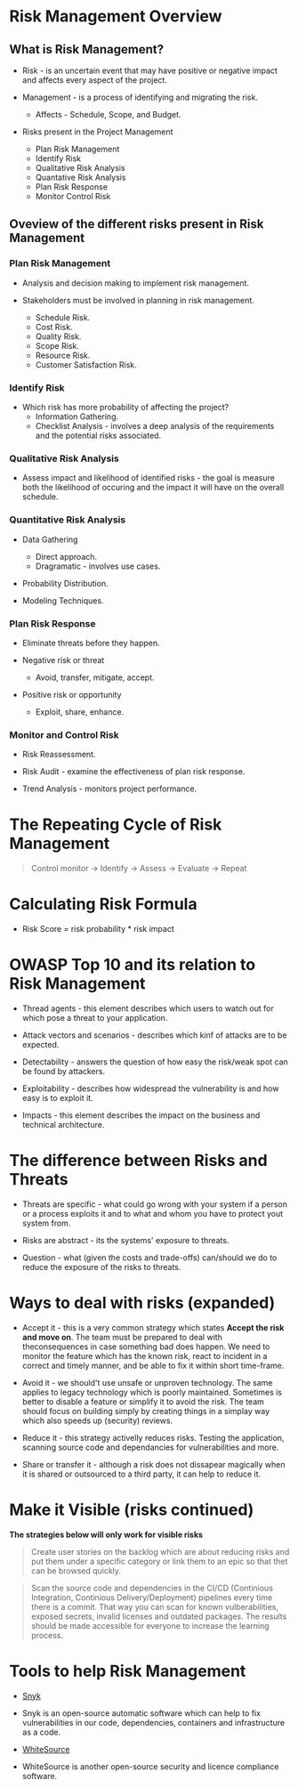 # Risk Management Overview

## What is Risk Management?

* Risk - is an uncertain event that may have positive or negative impact and affects every aspect of the project.

* Management - is a process of identifying and migrating the risk.
	* Affects - Schedule, Scope, and Budget.

* Risks present in the Project Management
	* Plan Risk Management
	* Identify Risk
	* Qualitative Risk Analysis
	* Quantative Risk Analysis
	* Plan Risk Response
	* Monitor Control Risk

## Oveview of the different risks present in Risk Management

### Plan Risk Management
* Analysis and decision making to implement risk management.

* Stakeholders must be involved in planning in risk management.
	* Schedule Risk.
	* Cost Risk.
	* Quality Risk.
	* Scope Risk.
	* Resource Risk.
	* Customer Satisfaction Risk.

### Identify Risk

* Which risk has more probability of affecting the project?
	* Information Gathering.
	* Checklist Analysis - involves a deep analysis of the requirements and the potential risks associated.

### Qualitative Risk Analysis

* Assess impact and likelihood of identified risks - the goal is measure both the likelihood of occuring and the impact it will have on the overall schedule.

### Quantitative Risk Analysis

* Data Gathering
	* Direct approach.
	* Dragramatic - involves use cases.

* Probability Distribution.

* Modeling Techniques.

### Plan Risk Response

* Eliminate threats before they happen.

* Negative risk or threat
	* Avoid, transfer, mitigate, accept.

* Positive risk or opportunity
	* Exploit, share, enhance.

### Monitor and Control Risk

* Risk Reassessment.
	
* Risk Audit - examine the effectiveness of plan risk response.

* Trend Analysis - monitors project performance. 

# The Repeating Cycle of Risk Management

> Control monitor -> Identify -> Assess -> Evaluate -> Repeat

# Calculating Risk Formula

* Risk Score = risk probability * risk impact

# OWASP Top 10 and its relation to Risk Management

* Thread agents - this element describes which users to watch out for which pose a threat to your application.

* Attack vectors and scenarios - describes which kinf of attacks are to be expected.

* Detectability - answers the question of how easy the risk/weak spot can be found by attackers.

* Exploitability - describes how widespread the vulnerability is and how easy is to exploit it.

* Impacts - this element describes the impact on the business and technical architecture.

# The difference between **Risks** and **Threats**

* Threats are specific - what could go wrong with your system if a person or a process exploits it and to what and whom you have to protect yout system from.

* Risks are abstract - its the systems' exposure to threats.

* Question - what (given the costs and trade-offs) can/should we do to reduce the exposure of the risks to threats.

# Ways to deal with risks (expanded)

* Accept it - this is a very common strategy which states **Accept the risk and move on**.
The team must be prepared to deal with theconsequences in case something bad does happen.
We need to monitor the feature which has the known risk, react to incident in a correct
and timely manner, and be able to fix it within short time-frame.

* Avoid it - we should't use unsafe or unproven technology. The same applies to legacy technology which is poorly maintained.
Sometimes is better to disable a feature or simplify it to avoid the risk.
The team should focus on building simply by creating things in a simplay way which also speeds up
(security) reviews.

* Reduce it - this strategy activelly reduces risks. Testing the application, scanning source code and
dependancies for vulnerabilities and more.

* Share or transfer it - although a risk does not dissapear magically when it is shared or outsourced to a third party,
it can help to reduce it. 

# Make it Visible (risks continued)

**The strategies below will only work for visible risks**

> Create user stories on the backlog which are about reducing risks and
put them under a specific category or link them to an epic so that thet can be
browsed quickly.

> Scan the source code and dependencies in the CI/CD (Continious Integration, Continious Delivery/Deployment) pipelines
every time there is a commit. That way you can scan for known vulberabilities, exposed secrets, invalid licenses
and outdated packages. The results should be made accessible for everyone to increase the learning process.

# Tools to help Risk Management

- [Snyk](https://www.snyk.io)

* Snyk is an open-source automatic software which can help to fix vulnerabilities
in our code, dependencies, containers and infrastructure as a code.

- [WhiteSource](https://www.whitesourcesoftware.com/software-composition-analysis-lp/?utm_origin=ad&utm_from=adwords&utm_pcampaign=fs.competitors.snyk.geo-2.search&utm_gen=searched+term%3Asnyk+alternative&gclid=cjwkcajwn8slbhayeiwahntjbtgu5o_szranrchchjuuqfzx2ku3uzx_46bd0vekgtvitw65npgjmboc9n8qavd_bwe)

* WhiteSource is another open-source security and licence compliance software.

 

 

